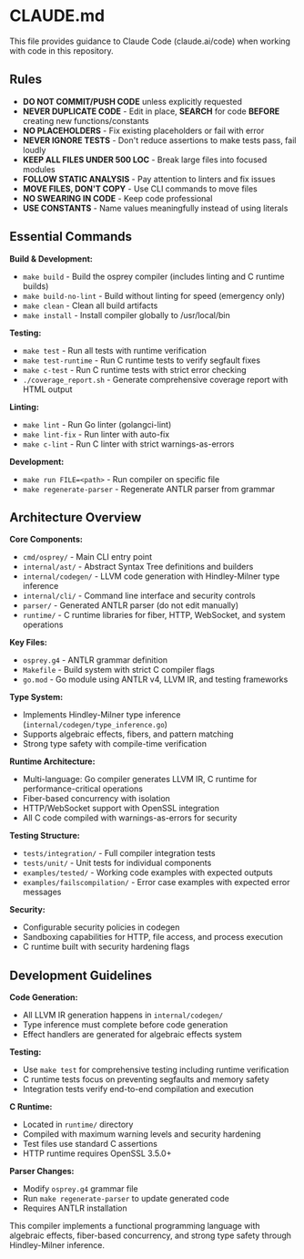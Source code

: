 # CLAUDE.md

This file provides guidance to Claude Code (claude.ai/code) when working with code in this repository.

## Rules

- **DO NOT COMMIT/PUSH CODE** unless explicitly requested
- **NEVER DUPLICATE CODE** - Edit in place, **SEARCH** for code **BEFORE** creating new functions/constants
- **NO PLACEHOLDERS** - Fix existing placeholders or fail with error
- **NEVER IGNORE TESTS** - Don't reduce assertions to make tests pass, fail loudly
- **KEEP ALL FILES UNDER 500 LOC** - Break large files into focused modules  
- **FOLLOW STATIC ANALYSIS** - Pay attention to linters and fix issues
- **MOVE FILES, DON'T COPY** - Use CLI commands to move files
- **NO SWEARING IN CODE** - Keep code professional
- **USE CONSTANTS** - Name values meaningfully instead of using literals

## Essential Commands

**Build & Development:**
- `make build` - Build the osprey compiler (includes linting and C runtime builds)
- `make build-no-lint` - Build without linting for speed (emergency only)
- `make clean` - Clean all build artifacts
- `make install` - Install compiler globally to /usr/local/bin

**Testing:**
- `make test` - Run all tests with runtime verification
- `make test-runtime` - Run C runtime tests to verify segfault fixes
- `make c-test` - Run C runtime tests with strict error checking
- `./coverage_report.sh` - Generate comprehensive coverage report with HTML output

**Linting:**
- `make lint` - Run Go linter (golangci-lint)
- `make lint-fix` - Run linter with auto-fix
- `make c-lint` - Run C linter with strict warnings-as-errors

**Development:**
- `make run FILE=<path>` - Run compiler on specific file
- `make regenerate-parser` - Regenerate ANTLR parser from grammar

## Architecture Overview

**Core Components:**
- `cmd/osprey/` - Main CLI entry point
- `internal/ast/` - Abstract Syntax Tree definitions and builders
- `internal/codegen/` - LLVM code generation with Hindley-Milner type inference
- `internal/cli/` - Command line interface and security controls
- `parser/` - Generated ANTLR parser (do not edit manually)
- `runtime/` - C runtime libraries for fiber, HTTP, WebSocket, and system operations

**Key Files:**
- `osprey.g4` - ANTLR grammar definition
- `Makefile` - Build system with strict C compiler flags
- `go.mod` - Go module using ANTLR v4, LLVM IR, and testing frameworks

**Type System:**
- Implements Hindley-Milner type inference (`internal/codegen/type_inference.go`)
- Supports algebraic effects, fibers, and pattern matching
- Strong type safety with compile-time verification

**Runtime Architecture:**
- Multi-language: Go compiler generates LLVM IR, C runtime for performance-critical operations
- Fiber-based concurrency with isolation
- HTTP/WebSocket support with OpenSSL integration
- All C code compiled with warnings-as-errors for security

**Testing Structure:**
- `tests/integration/` - Full compiler integration tests
- `tests/unit/` - Unit tests for individual components
- `examples/tested/` - Working code examples with expected outputs
- `examples/failscompilation/` - Error case examples with expected error messages

**Security:**
- Configurable security policies in codegen
- Sandboxing capabilities for HTTP, file access, and process execution
- C runtime built with security hardening flags

## Development Guidelines

**Code Generation:**
- All LLVM IR generation happens in `internal/codegen/`
- Type inference must complete before code generation
- Effect handlers are generated for algebraic effects system

**Testing:**
- Use `make test` for comprehensive testing including runtime verification
- C runtime tests focus on preventing segfaults and memory safety
- Integration tests verify end-to-end compilation and execution

**C Runtime:**
- Located in `runtime/` directory
- Compiled with maximum warning levels and security hardening
- Test files use standard C assertions
- HTTP runtime requires OpenSSL 3.5.0+

**Parser Changes:**
- Modify `osprey.g4` grammar file
- Run `make regenerate-parser` to update generated code
- Requires ANTLR installation

This compiler implements a functional programming language with algebraic effects, fiber-based concurrency, and strong type safety through Hindley-Milner inference.